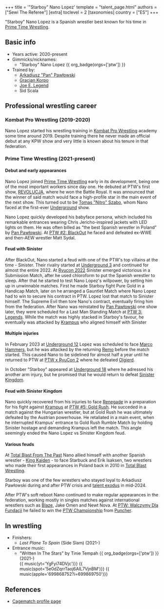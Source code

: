 +++
title = '"Starboy" Nano Lopez'
template = "talent_page.html"
authors = ["Sewi The Referee"]
[extra]
toclevel = 2
[taxonomies]
country = ["ES"]
+++

"Starboy" Nano Lopez is a Spanish wrestler best known for his time in [Prime Time Wrestling](@/o/ptw.md).

## Basic info

* Years active: 2020-present
* Gimmicks/nicknames:
  - "Starboy" Nano Lopez {{ org_badge(orgs=['ptw']) }}
* Trained by:
  - [Arkadiusz "Pan" Pawłowski](@/w/pan-pawlowski.md)
  - [Gracjan Korpo](@/w/gracjan-korpo.md)
  - [Joe E. Legend](@/w/joe-legend.md)
  - Sid Scala

## Professional wrestling career

### Kombat Pro Wrestling (2019-2020)

Nano Lopez started his wrestling training in [Kombat Pro Wrestling](@/o/kpw.md) academy some time around 2019. Despite training there he never made an official debut at any KPW show and very little is known about his tenure in that federation.

### Prime Time Wrestling (2021-present)

#### Debut and early appearances

Nano Lopez joined [Prime Time Wrestling](@/o/ptw.md) early in its development, being one of the most important workers since day one. He debuted at PTW's first show, [REVOLUCJA](@/e/ptw/2021-10-09-ptw-1-revolucja.md), where he won the Battle Royal. It was announced that the winner of said match would face a high-profile star in the main event of the next show. This turned out to be [Tomas "Nitro" Szabo](@/w/nitro.md), whom Nano faced at the first-ever [Underground](@/e/ptw/2021-12-19-ptw-underground-1.md) show.

Nano Lopez quickly developed his babyface persona, which included his remarkable entrances wearing Chris Jericho-inspired jackets with LED lights on them. He was often billed as "the best Spanish wrestler in Poland" by [Pan Pawłowski](@/w/pan-pawlowski.md). At [PTW #2: BlackOut](@/e/ptw/2022-02-19-ptw-2-blackout.md) he faced and defeated ex-WWE and then-AEW wrestler Matt Sydal.

#### Feud with Sinister

After BlackOut, Nano started a feud with one of the PTW's top villains at the time - Sinister. Their rivalry started at [Underground 3](@/e/ptw/2022-03-27-ptw-underground-3.md) and continued for almost the entire 2022. At [Ryucon 2022](@/e/ptw/2022-07-31-ptw-x-ryucon.md) Sinister emerged victorious in a Submission Match, after he used chloroform to put the Spanish wrestler to sleep. After that he started to test Nano Lopez's willpower, by setting him up in unwinnable matches. First he made Starboy fight Pure Gold in a Handicap Match, later on he arranged a Gauntlet Match where Nano Lopez had to win to secure his contract in PTW. Lopez lost that match to Sinister himself. The Supreme Evil then tore Nano's contract, eventually firing him from the federation. After Nano was reinstated by [Pan Pawłowski](@/w/pan-pawlowski.md) one show later, they were scheduled for a Last Man Standing Match at [PTW 3: Legends](@/e/ptw/2022-11-26-ptw-3-legends.md). While the match was highly stacked in Starboy's favour, he eventually was attacked by [Krampus](@/w/krampus.md) who aligned himself with Sinister

#### Multiple injuries

In February 2023 at [Underground 12](@/e/ptw/2023-02-26-ptw-underground-12.md) Lopez was scheduled to face [Marco Hammers](@/w/marco-hammers.md), but he was attacked by the returning [Remo](@/w/remo.md) before the match started. This caused Nano to be sidelined for almost half a year until he returned to PTW at [PTW x RyuCon 2](@/e/ptw/2023-07-16-ptw-x-ryucon.md) where he defeated [Olgierd](@/w/olgierd.md).

In October "Starboy" appeared at [Underground 18](@/e/ptw/2023-10-01-ptw-underground-18.md) where he adressed his another arm injury, but he promised that he would return to defeat [Sinister Kingdom](@/tt/sinister-kingdom.md).

#### Feud with Sinister Kingdom

Nano quickly recovered from his injuries to face [Renegade](@/w/renegade.md) in a preparation for his fight against [Krampus](@/w/krampus.md) at [PTW #5: Gold Rush](@/e/ptw/2024-02-03-ptw-5-gold-rush.md). He succeded in a match against the Hungarian wrestler, but at Gold Rush he was ultimately defeated by the Austrian powerhouse. He retaliated in a main event, when he interrupted Krampus' entrance to Gold Rush Rumble Match by holding Sinister hostage and demanding Krampus left the match. This angle seemingly ended the Nano Lopez vs Sinister Kingdom feud.

#### Various feuds

At [Total Blast From The Past](@/e/ptw/2024-05-11-ptw-6.md) Nano allied himself with another Spanish wrestler - [King Kaiden](@/w/king-kaiden.md) - to face Starbuck and Erik Isaksen, two wrestlers who made their first appearances in Poland back in 2010 in [Total Blast Wrestling](@/o/tbw.md).

Starboy was one of the few wrestlers who stayed loyal to Arkadiusz Pawłowski during and after PTW crisis and [talent exodus](@/a/ptw-exits.md) in mid-2024.

After PTW's soft reboot Nano continued to make regular appearances in the federation, working mostly in singles matches against international wrestlers such as [Blaze](@/w/blaze.md), Jake Omen and Newt Nova. At [PTW: Walczymy Dla Fundacji](@/e/ptw/2024-09-29-ptw-walczymy-dla-fundacji.md) he failed to win the [PTW Championship](@/c/ptw-championship.md) from [Puncher](@/w/puncher.md).

## In wrestling

* Finishers:
  - _Last Plane To Spain_ (Side Slam) (2021-)
* Entrance music:
  - "Written In The Stars" by Tinie Tempah
 {{ org_badge(orgs=['ptw']) }} (2021-)  <br>
 {{ music(yt='YgFyi74DVjc')}}
 {{ music(spot='5e0dZqrrTaoj6AIL7VjnBM')}}
 {{ music(apple='699868752?i=699869750')}}

## References

* [Cagematch profile page](https://www.cagematch.net/?id=2&nr=24543)
